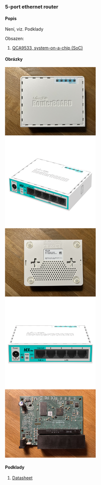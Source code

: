 ### 5-port ethernet router

#### Popis

Není, viz. Podklady

Obsazen:

1. [QCA9533, system-on-a-chip (SoC)](https://www.qualcomm.com/products/technology/wi-fi/qca9531)

#### Obrázky

<img src="mikrotik-hexlite-rb750r2-pic-1.jpg" width="300"/><img src="mikrotik-hexlite-rb750r2-pic-1.png" width="300"/>
<img src="mikrotik-hexlite-rb750r2-pic-2.jpg" width="300"/><img src="mikrotik-hexlite-rb750r2-pic-2.png" width="300"/>
<img src="mikrotik-hexlite-rb750r2-pic-3.jpg" width="300"/>

#### Podklady

1. [Datasheet](mikrotik-hexlite-rb750r2-ds.pdf)
